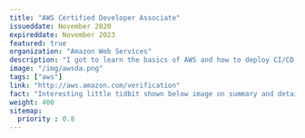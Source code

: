 ```yaml
---
title: "AWS Certified Developer Associate"
issueddate: November 2020
expireddate: November 2023
featured: true
organization: "Amazon Web Services"
description: "I got to learn the basics of AWS and how to deploy CI/CD pipelines as well as serverless development on AWS, using tools like Lambda, API Gateway."
image: "/img/awsda.png"
tags: ["aws"]
link: "http://aws.amazon.com/verification"
fact: "Interesting little tidbit shown below image on summary and detail page"
weight: 400
sitemap:
  priority : 0.8
---
```

